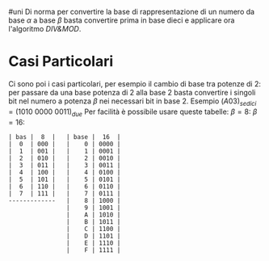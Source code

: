 #uni 
Di norma per convertire la base di rappresentazione di un numero da base $\alpha$ a base $\beta$ basta convertire prima in base dieci e applicare ora l'algoritmo _DIV&MOD_.
# Casi Particolari
Ci sono poi i casi particolari, per esempio il cambio di base tra potenze di 2: per passare da una base potenza di 2 alla base 2 basta convertire i singoli bit nel numero a potenza $\beta$ nei necessari bit in base 2. Esempio
$(A03)_{sedici} = (1010\ 0000\ 0011)_{due}$ 
Per facilità è possibile usare queste tabelle:
$\beta = 8$:                       $\beta = 16$:
```table
| bas |  8  |   | base |  16  |
|  0  | 000 |   |    0 | 0000 |
|  1  | 001 |   |    1 | 0001 |
|  2  | 010 |   |    2 | 0010 |
|  3  | 011 |   |    3 | 0011 |
|  4  | 100 |   |    4 | 0100 |
|  5  | 101 |   |    5 | 0101 |
|  6  | 110 |   |    6 | 0110 |
|  7  | 111 |   |    7 | 0111 |
-------------   |    8 | 1000 |
				|    9 | 1001 |
				|    A | 1010 |
				|    B | 1011 |
				|    C | 1100 |
				|    D | 1101 |
				|    E | 1110 |
				|    F | 1111 |
```